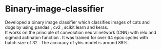 # Binary-image-classifier
Developed a binary image classifier which classifies images of cats and dogs by using pandas , cv2 , scikit learn and keras. </br>
It works on the principle of convolution neural network (CNN) with relu and sigmoid actinaton function . It was trained for over 64 epoc cycles with batch size of 32 . The accuracy of yhis model is around 89%.
